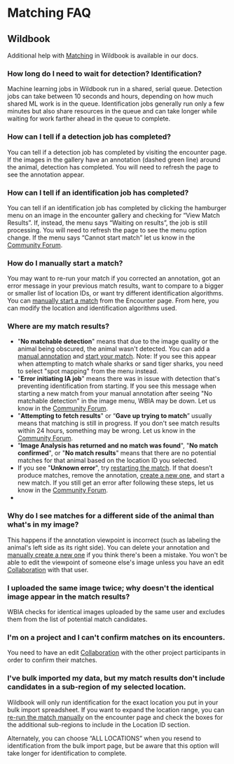 # Matching FAQ

## Wildbook

Additional help with [Matching](https://docs.wildme.org/product-docs/en/wildbook/data/matching-process/) in Wildbook is available in our docs.

### How long do I need to wait for detection? Identification?

Machine learning jobs in Wildbook run in a shared, serial queue. Detection jobs can take between 10 seconds and hours, depending on how much shared ML work is in the queue. Identification jobs generally run only a few minutes but also share resources in the queue and can take longer while waiting for work farther ahead in the queue to complete.

### How can I tell if a detection job has completed?

You can tell if a detection job has completed by visiting the encounter page. If the images in the gallery have an annotation (dashed green line) around the animal, detection has completed. You will need to refresh the page to see the annotation appear.

### How can I tell if an identification job has completed?

You can tell if an identification job has completed by clicking the hamburger menu on an image in the encounter gallery and checking for “View Match Results”. If, instead, the menu says “Waiting on results”, the job is still processing. You will need to refresh the page to see the menu option change. If the menu says “Cannot start match” let us know in the [Community Forum](https://community.wildme.org/).

### How do I manually start a match?

You may want to re-run your match if you corrected an annotation, got an error message in your previous match results, want to compare to a bigger or smaller list of location IDs, or want try different identification algorithms. You can [manually start a match](https://docs.wildme.org/product-docs/en/wildbook/data/matching-process/#manually-starting-a-match) from the Encounter page. From here, you can modify the location and identification algorithms used.

### Where are my match results?

* "**No matchable detection**" means that due to the image quality or the animal being obscured, the animal wasn't detected. You can add a [manual annotation](https://docs.wildme.org/product-docs/en/wildbook/data/manual-annotation-beta/) and [start your match](https://docs.wildme.org/product-docs/en/wildbook/data/matching-process/#manually-starting-a-match). Note: If you see this appear when attempting to match whale sharks or sand tiger sharks, you need to select "spot mapping" from the menu instead.
* "**Error initiating IA job**" means there was in issue with detection that's preventing identification from starting. If you see this message when starting a new match from your manual annotation after seeing "No matchable detection" in the image menu, WBIA may be down. Let us know in the [Community Forum](https://community.wildme.org/).
* "**Attempting to fetch results**" or “**Gave up trying to match**” usually means that matching is still in progress. If you don't see match results within 24 hours, something may be wrong. Let us know in the [Community Forum](https://community.wildme.org/).
* "**Image Analysis has returned and no match was found**", "**No match confirmed**", or "**No match results**" means that there are no potential matches for that animal based on the location ID you selected.
* If you see "**Unknown error**", try [restarting the match](https://docs.wildme.org/product-docs/en/wildbook/data/matching-process/#manually-starting-a-match). If that doesn’t produce matches, remove the annotation, [create a new one](https://docs.wildme.org/product-docs/en/wildbook/data/manual-annotation-beta/), and start a new match. If you still get an error after following these steps, let us know in the [Community Forum](https://community.wildme.org/).
* 

### Why do I see matches for a different side of the animal than what's in my image?

This happens if the annotation viewpoint is incorrect (such as labeling the animal's left side as its right side). You can delete your annotation and [manually create a new one](https://docs.wildme.org/product-docs/en/wildbook/data/manual-annotation-beta/#creating-a-manual-annotation) if you think there's been a mistake. You won't be able to edit the viewpoint of someone else's image unless you have an edit [Collaboration](https://docs.wildme.org/product-docs/en/wildbook/security/silo-security/#collaborations) with that user.

### I uploaded the same image twice; why doesn't the identical image appear in the match results?

WBIA checks for identical images uploaded by the same user and excludes them from the list of potential match candidates.

### I'm on a project and I can't confirm matches on its encounters.

You need to have an edit [Collaboration](https://docs.wildme.org/product-docs/en/wildbook/security/silo-security/#collaborations) with the other project participants in order to confirm their matches.

### I've bulk imported my data, but my match results don't include candidates in a sub-region of my selected location.

Wildbook will only run identification for the exact location you put in your bulk import spreadsheet. If you want to expand the location range, you can [re-run the match manually](https://docs.wildme.org/product-docs/en/wildbook/data/matching-process/#manually-starting-a-match) on the encounter page and check the boxes for the additional sub-regions to include in the Location ID section.

Alternately, you can choose “ALL LOCATIONS” when you resend to identification from the bulk import page, but be aware that this option will take longer for identification to complete.
